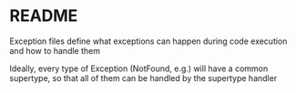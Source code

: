 # README

Exception files define what exceptions can happen during code execution and how to handle them

Ideally, every type of Exception (NotFound, e.g.) will have a common supertype, so that all of them can be handled by the supertype handler
